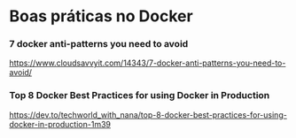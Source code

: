 # Boas práticas no Docker

### 7 docker anti-patterns you need to avoid

https://www.cloudsavvyit.com/14343/7-docker-anti-patterns-you-need-to-avoid/

### Top 8 Docker Best Practices for using Docker in Production

https://dev.to/techworld_with_nana/top-8-docker-best-practices-for-using-docker-in-production-1m39
